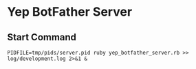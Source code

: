 # Yep BotFather Server

## Start Command

```
PIDFILE=tmp/pids/server.pid ruby yep_botfather_server.rb >> log/development.log 2>&1 &
```
